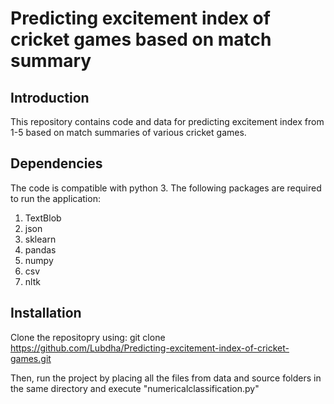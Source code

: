 # Predicting excitement index of cricket games based on match summary
## Introduction
This repository contains code and data for predicting excitement index from 1-5 based on match summaries of various cricket games.

## Dependencies
The code is compatible with python 3. The following packages are required to run the application:
1) TextBlob
2) json
3) sklearn
4) pandas
5) numpy
6) csv
7) nltk

## Installation
Clone the repositopry using:
git clone https://github.com/Lubdha/Predicting-excitement-index-of-cricket-games.git

Then, run the project by placing all the files from data and source folders in the same directory and execute "numericalclassification.py"

